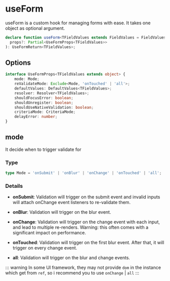 # useForm

useForm is a custom hook for managing forms with ease. It takes one object as optional argument.

```ts
declare function useForm<TFieldValues extends FieldValues = FieldValues>(
  props?: Partial<UseFormProps<TFieldValues>>
): UseFormReturn<TFieldValues>;
```

## Options

```ts
interface UseFormProps<TFieldValues extends object> {
    mode: Mode;
    reValidateMode: Exclude<Mode, 'onTouched' | 'all'>;
    defaultValues: DefaultValues<TFieldValues>;
    resolver: Resolver<TFieldValues>;
    shouldFocusError: boolean;
    shouldUnregister: boolean;
    shouldUseNativeValidation: boolean;
    criteriaMode: CriteriaMode;
    delayError: number;
}
```

## mode

It decide when to trigger validate for

### Type

```ts
type Mode = 'onSubmit' | 'onBlur' | 'onChange' | 'onTouched' | 'all';
```

### Details
  
- **onSubmit**: Validation will trigger on the submit event and invalid inputs will attach onChange event listeners to re-validate them.

- **onBlur**: Validation will trigger on the blur event.

- **onChange**: Validation will trigger on the change event with each input, and lead to multiple re-renders. Warning: this often comes with a significant impact on performance.

- **onTouched**: Validation will trigger on the first blur event. After that, it will trigger on every change event.

- **all**: Validation will trigger on the blur and change events.

::: warning
In some UI framework, they may not provide `dom` in the instance which get from `ref`, so i recommend you to use `onChange` | `all`
:::

